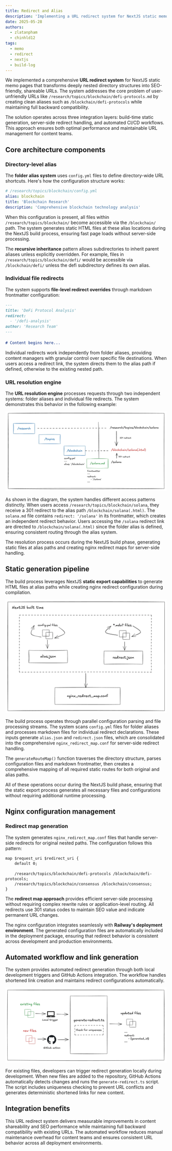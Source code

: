 ```yaml
---
title: Redirect and Alias
description: 'Implementing a URL redirect system for NextJS static memo pages to create SEO-friendly, shareable URLs while maintaining backward compatibility.'
date: 2025-05-28
authors:
  - zlatanpham
  - chinhld12
tags:
  - memo
  - redirect
  - nextjs
  - build-log
---
```


We implemented a comprehensive **URL redirect system** for NextJS static memo pages that transforms deeply nested directory structures into SEO-friendly, shareable URLs. The system addresses the core problem of user-unfriendly URLs like `/research/topics/blockchain/defi-protocols.md` by creating clean aliases such as `/blockchain/defi-protocols` while maintaining full backward compatibility.

The solution operates across three integration layers: build-time static generation, server-side redirect handling, and automated CI/CD workflows. This approach ensures both optimal performance and maintainable URL management for content teams.

## Core architecture components

### Directory-level alias

The **folder alias system** uses `config.yml` files to define directory-wide URL shortcuts. Here's how the configuration structure works:

```yaml
# /research/topics/blockchain/config.yml
alias: blockchain
title: 'Blockchain Research'
description: 'Comprehensive blockchain technology analysis'
```

When this configuration is present, all files within `/research/topics/blockchain/` become accessible via the `/blockchain/` path. The system generates static HTML files at these alias locations during the NextJS build process, ensuring fast page loads without server-side processing.

The **recursive inheritance** pattern allows subdirectories to inherit parent aliases unless explicitly overridden. For example, files in `/research/topics/blockchain/defi/` would be accessible via `/blockchain/defi/` unless the defi subdirectory defines its own alias.

### Individual file redirects

The system supports **file-level redirect overrides** through markdown frontmatter configuration:

```markdown
---
title: 'DeFi Protocol Analysis'
redirect:
  - '/defi-analysis'
author: 'Research Team'
---

# Content begins here...
```

Individual redirects work independently from folder aliases, providing content managers with granular control over specific file destinations. When users access a redirect link, the system directs them to the alias path if defined, otherwise to the existing nested path.

### URL resolution engine

The **URL resolution engine** processes requests through two independent systems: folder aliases and individual file redirects. The system demonstrates this behavior in the following example:

![](assets/redirect-alias-flow.webp)

As shown in the diagram, the system handles different access patterns distinctly. When users access `/research/topics/blockchain/solana`, they receive a 301 redirect to the alias path `/blockchain/solana(.html)`. The `solana.md` file contains `redirect: '/solana'` in its frontmatter, which creates an independent redirect behavior. Users accessing the `/solana` redirect link are directed to `/blockchain/solana(.html)` since the folder alias is defined, ensuring consistent routing through the alias system.

The resolution process occurs during the NextJS build phase, generating static files at alias paths and creating nginx redirect maps for server-side handling.

## Static generation pipeline

The build process leverages NextJS **static export capabilities** to generate HTML files at alias paths while creating nginx redirect configuration during compilation.

![](assets/redirect-map-generation.webp)

The build process operates through parallel configuration parsing and file processing streams. The system scans `config.yml` files for folder aliases and processes markdown files for individual redirect declarations. These inputs generate `alias.json` and `redirect.json` files, which are consolidated into the comprehensive `nginx_redirect_map.conf` for server-side redirect handling.

The `generateRouteMap()` function traverses the directory structure, parses configuration files and markdown frontmatter, then creates a comprehensive mapping of all required static routes for both original and alias paths.

All of these operations occur during the NextJS build phase, ensuring that the static export process generates all necessary files and configurations without requiring additional runtime processing.

## Nginx configuration management

### Redirect map generation

The system generates `nginx_redirect_map.conf` files that handle server-side redirects for original nested paths. The configuration follows this pattern:

```nginx
map $request_uri $redirect_uri {
    default 0;

    /research/topics/blockchain/defi-protocols /blockchain/defi-protocols;
    /research/topics/blockchain/consensus /blockchain/consensus;
}
```

The **redirect map approach** provides efficient server-side processing without requiring complex rewrite rules or application-level routing. All redirects use 301 status codes to maintain SEO value and indicate permanent URL changes.

The nginx configuration integrates seamlessly with **Railway's deployment environment**. The generated configuration files are automatically included in the deployment package, ensuring that redirect behavior is consistent across development and production environments.

## Automated workflow and link generation

The system provides automated redirect generation through both local development triggers and GitHub Actions integration. The workflow handles shortened link creation and maintains redirect configurations automatically.

![](assets/generate-redirect-script-auto.webp)

For existing files, developers can trigger redirect generation locally during development. When new files are added to the repository, GitHub Actions automatically detects changes and runs the `generate-redirect.ts` script. The script includes uniqueness checking to prevent URL conflicts and generates deterministic shortened links for new content.

## Integration benefits

This URL redirect system delivers measurable improvements in content shareability and SEO performance while maintaining full backward compatibility with existing URLs. The automated workflow reduces manual maintenance overhead for content teams and ensures consistent URL behavior across all deployment environments.
